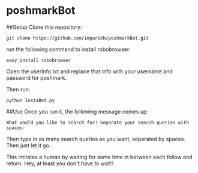 poshmarkBot
========

##Setup
Clone this repository:
```
git clone https://github.com/imparikh/poshmarkBot.git
```
run the following command to install robobrowser:
```
easy_install robobrowser
```

Open the userInfo.txt and replace that info with your username and password for poshmark.

Then run:
```
python InstaBot.py
```

##Use
Once you run it, the following message comes up:
```
What would you like to search for? Separate your search queries with spaces: 
```
Then type in as many search queries as you want, separated by spaces. Then just let it go.

This imitates a human by waiting for some time in between each follow and return. Hey, at least you don't have to wait?
